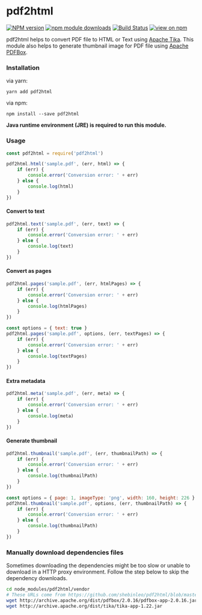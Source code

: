 # pdf2html

[![NPM version](https://img.shields.io/npm/v/pdf2html.svg)](https://www.npmjs.com/package/pdf2html)
[![npm module downloads](http://img.shields.io/npm/dt/pdf2html.svg)](https://www.npmjs.org/package/pdf2html)
[![Build Status](https://travis-ci.org/shebinleo/pdf2html.svg?branch=master)](https://travis-ci.org/shebinleo/pdf2html)
[![view on npm](http://img.shields.io/npm/l/pdf2html.svg)](https://www.npmjs.org/package/pdf2html)


pdf2html helps to convert PDF file to HTML or Text using [Apache Tika](https://tika.apache.org/). This module also helps to generate thumbnail image for PDF file using [Apache PDFBox](https://pdfbox.apache.org/).

### Installation
via yarn:

```
yarn add pdf2html
```

via npm:

```
npm install --save pdf2html
```

**Java runtime environment (JRE) is required to run this module.**

### Usage
```javascript
const pdf2html = require('pdf2html')

pdf2html.html('sample.pdf', (err, html) => {
    if (err) {
        console.error('Conversion error: ' + err)
    } else {
        console.log(html)
    }
})
```

#### Convert to text
```javascript
pdf2html.text('sample.pdf', (err, text) => {
    if (err) {
        console.error('Conversion error: ' + err)
    } else {
        console.log(text)
    }
})
```

#### Convert as pages
```javascript
pdf2html.pages('sample.pdf', (err, htmlPages) => {
    if (err) {
        console.error('Conversion error: ' + err)
    } else {
        console.log(htmlPages)
    }
})
```

```javascript
const options = { text: true }
pdf2html.pages('sample.pdf', options, (err, textPages) => {
    if (err) {
        console.error('Conversion error: ' + err)
    } else {
        console.log(textPages)
    }
})
```

#### Extra metadata
```javascript
pdf2html.meta('sample.pdf', (err, meta) => {
    if (err) {
        console.error('Conversion error: ' + err)
    } else {
        console.log(meta)
    }
})
```

#### Generate thumbnail
```javascript
pdf2html.thumbnail('sample.pdf', (err, thumbnailPath) => {
    if (err) {
        console.error('Conversion error: ' + err)
    } else {
        console.log(thumbnailPath)
    }
})
```

```javascript
const options = { page: 1, imageType: 'png', width: 160, height: 226 }
pdf2html.thumbnail('sample.pdf', options, (err, thumbnailPath) => {
    if (err) {
        console.error('Conversion error: ' + err)
    } else {
        console.log(thumbnailPath)
    }
})
```

### Manually download dependencies files

Sometimes downloading the dependencies might be too slow or unable to download in a HTTP proxy environment. Follow the step below to skip the dependency downloads.

```bash
cd node_modules/pdf2html/vendor
# These URLs come from https://github.com/shebinleo/pdf2html/blob/master/postinstall.js#L6-L7
wget http://archive.apache.org/dist/pdfbox/2.0.16/pdfbox-app-2.0.16.jar
wget http://archive.apache.org/dist/tika/tika-app-1.22.jar
```
